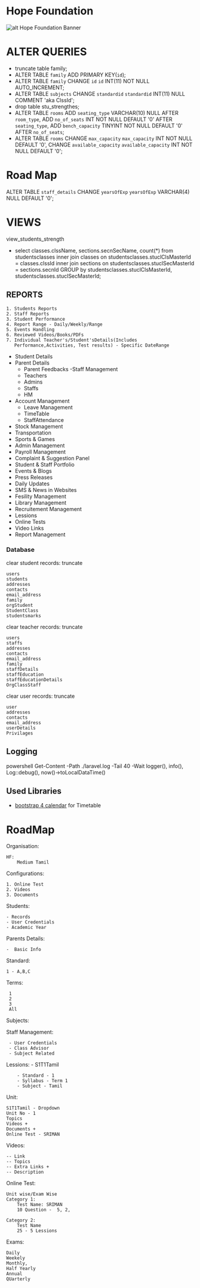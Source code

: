 # Hope Foundation

![alt Hope Foundation Banner](images/Hope%20Foundation.png 'Hope Foundation')

# ALTER QUERIES
- truncate table family;
- ALTER TABLE `family` ADD PRIMARY KEY(`id`);
- ALTER TABLE `family` CHANGE `id` `id` INT(11) NOT NULL AUTO_INCREMENT;
- ALTER TABLE `subjects` CHANGE `standardid` `standardid` INT(11) NULL COMMENT 'aka ClssId';
- drop table stu_strengthes;
- ALTER TABLE `rooms` ADD `seating_type` VARCHAR(10) NULL AFTER `room_type`, ADD `no_of_seats` INT NOT NULL DEFAULT '0' AFTER `seating_type`, ADD `bench_capacity` TINYINT NOT NULL DEFAULT '0' AFTER `no_of_seats`;
- ALTER TABLE `rooms` CHANGE `max_capacity` `max_capacity` INT NOT NULL DEFAULT '0', CHANGE `available_capacity` `available_capacity` INT NOT NULL DEFAULT '0';

# Road Map 

ALTER TABLE `staff_details` CHANGE `yearsOfExp` `yearsOfExp` VARCHAR(4) NULL DEFAULT '0';

# VIEWS
 view_students_strength
 - select classes.clssName, sections.secnSecName, count(*) from studentsclasses inner join classes on studentsclasses.stuclClsMasterId = classes.clssId inner join sections on studentsclasses.stuclSecMasterId = sections.secnId GROUP by studentsclasses.stuclClsMasterId, studentsclasses.stuclSecMasterId;

## REPORTS

	1. Students Reports
	2. Staff Reports
	3. Student Performance
	4. Report Range - Daily/Weekly/Range
	5. Events Handling
	6. Reviewed Videos/Books/PDFs
	7. Individual Teacher's/Student'sDetails(Includes 
	   Performance,Activities, Test results) - Specific DateRange

- Student Details
 - Parent Details
    - Parent Feedbacks
 -Staff Management
    - Teachers
    - Admins
    - Staffs
    - HM
  - Account Management
    - Leave Management
    - TimeTable
    - StaffAttendance
- Stock Management
- Transportation 
- Sports & Games
- Admin Management 
- Payroll Management 
- Complaint & Suggestion Panel
- Student & Staff Portfolio
- Events & Blogs
- Press Releases
- Daily Updates
- SMS & News in Websites 
- Fesility Management
- Library Management 
- Recruitement Management 
- Lessions
- Online Tests
- Video Links
- Report Management

### Database

clear student records:
truncate

	users
	students
	addresses
	contacts
	email_address
	family
	orgStudent
	StudentClass
	studentsmarks

clear teacher records:
truncate

	users
	staffs
	addresses
	contacts
	email_address
	family
	staffDetails
	staffEducation
	staffEducationDetails
	OrgClassStaff

clear user records:
truncate

	user
	addresses
	contacts
	email_address
	userDetails
	Privilages

## Logging 

powershell Get-Content -Path ./laravel.log -Tail 40 -Wait
logger(), info(), Log::debug(), now()->toLocalDataTime()

## Used Libraries
	
- [bootstrap 4 calendar](https://github.com/ylli2000/bootstrap-4-calendar) for Timetable 


# RoadMap

Organisation:

	HF:
		Medium Tamil

Configurations:

	1. Online Test
	2. Videos
	3. Documents

Students:

    - Records
    - User Credentials
    - Academic Year

Parents Details:

    -  Basic Info

Standard:

	1 - A,B,C

Terms:

     1
     2
     3
     All

Subjects:
	

Staff Management:

     - User Credentials
     - Class Advisor
     - Subject Related

Lessions: - S1T1Tamil
	
    	- Standard - 1
    	- Syllabus - Term 1
    	- Subject - Tamil 

Unit:

	S1T1Tamil - Dropdown
	Unit No - 1
	Topics
	Videos + 
	Documents + 
	Online Test - SRIMAN

Videos:

	-- Link
	-- Topics 
	-- Extra Links +
	-- Description

Online Test:

	Unit wise/Exam Wise 
	Category 1:
		Test Name: SRIMAN
		10 Question -  5, 2, 

	Category 2: 
		Test Name
		25 - 5 Lessions

Exams:

	Daily
	Weekely
	Monthly,
	Half Yearly
	Annual
	QUarterly 
